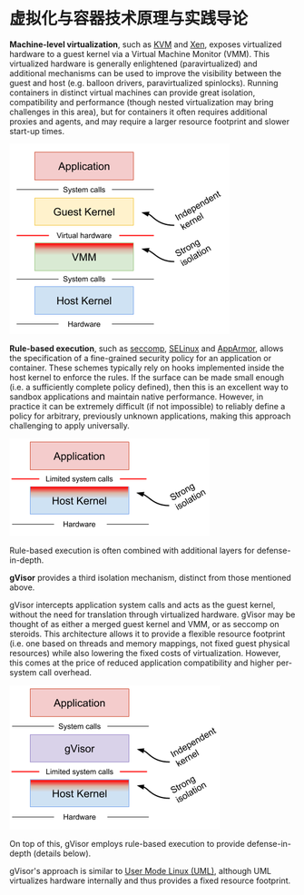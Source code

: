 # 虚拟化与容器技术原理与实践导论

**Machine-level virtualization**, such as [KVM](https://www.linux-kvm.org/) and [Xen](https://www.xenproject.org/), exposes virtualized hardware to a guest kernel via a Virtual Machine Monitor (VMM). This virtualized hardware is generally enlightened (paravirtualized) and additional mechanisms can be used to improve the visibility between the guest and host (e.g. balloon drivers, paravirtualized spinlocks). Running containers in distinct virtual machines can provide great isolation, compatibility and performance (though nested virtualization may bring challenges in this area), but for containers it often requires additional proxies and agents, and may require a larger resource footprint and slower start-up times.

[![Machine-level virtualization](https://github.com/google/gvisor/raw/master/g3doc/Machine-Virtualization.png)](https://github.com/google/gvisor/blob/master/g3doc/Machine-Virtualization.png)

**Rule-based execution**, such as [seccomp](https://www.kernel.org/doc/Documentation/prctl/seccomp_filter.txt), [SELinux](https://selinuxproject.org/) and [AppArmor](https://wiki.ubuntu.com/AppArmor), allows the specification of a fine-grained security policy for an application or container. These schemes typically rely on hooks implemented inside the host kernel to enforce the rules. If the surface can be made small enough (i.e. a sufficiently complete policy defined), then this is an excellent way to sandbox applications and maintain native performance. However, in practice it can be extremely difficult (if not impossible) to reliably define a policy for arbitrary, previously unknown applications, making this approach challenging to apply universally.

[![Rule-based execution](https://github.com/google/gvisor/raw/master/g3doc/Rule-Based-Execution.png)](https://github.com/google/gvisor/blob/master/g3doc/Rule-Based-Execution.png)

Rule-based execution is often combined with additional layers for defense-in-depth.

**gVisor** provides a third isolation mechanism, distinct from those mentioned above.

gVisor intercepts application system calls and acts as the guest kernel, without the need for translation through virtualized hardware. gVisor may be thought of as either a merged guest kernel and VMM, or as seccomp on steroids. This architecture allows it to provide a flexible resource footprint (i.e. one based on threads and memory mappings, not fixed guest physical resources) while also lowering the fixed costs of virtualization. However, this comes at the price of reduced application compatibility and higher per-system call overhead.

[![gVisor](https://github.com/google/gvisor/raw/master/g3doc/Layers.png)](https://github.com/google/gvisor/blob/master/g3doc/Layers.png)

On top of this, gVisor employs rule-based execution to provide defense-in-depth (details below).

gVisor's approach is similar to [User Mode Linux (UML)](http://user-mode-linux.sourceforge.net/), although UML virtualizes hardware internally and thus provides a fixed resource footprint.
